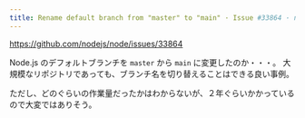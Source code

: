 ```yaml
---
title: Rename default branch from "master" to "main" · Issue #33864 · nodejs/node
---
```


https://github.com/nodejs/node/issues/33864

Node.js のデフォルトブランチを `master` から `main` に変更したのか・・・。
大規模なリポジトリであっても、ブランチ名を切り替えることはできる良い事例。

ただし、どのぐらいの作業量だったかはわからないが、２年ぐらいかかっているので大変ではありそう。
